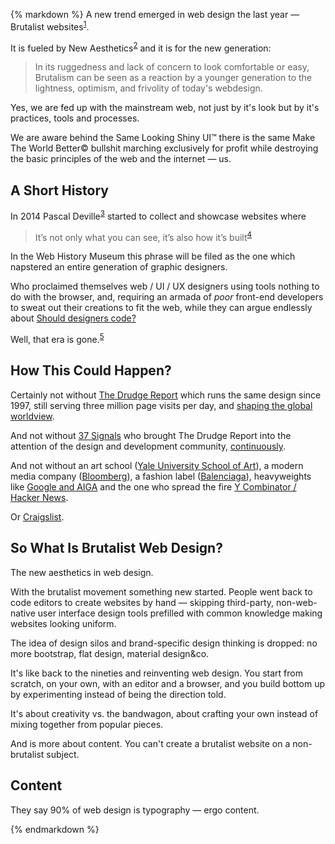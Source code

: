 {% markdown %}
A new trend emerged in web design the last year &mdash; Brutalist websites<sup id="footnote--1">[1](#footnotes--1)</sup>.

It is fueled by New Aesthetics<sup id="footnote--2">[2](#footnotes--2)</sup> and it is for the new generation:

> In its ruggedness and lack of concern to look comfortable or easy, Brutalism can be seen as a reaction by a younger generation to the lightness, optimism, and frivolity of today's webdesign.

Yes, we are fed up with the mainstream web, not just by it's look but by it's practices, tools and processes.

We are aware behind the Same Looking Shiny UI&trade; there is the same Make The World Better&copy; bullshit marching exclusively for profit while destroying the basic principles of the web and the internet &mdash; us.

## A Short History

In 2014 Pascal Deville<sup id="footnote--3">[3](#footnotes--3)</sup> started to collect and showcase websites
where  

> It’s not only what you can see, it’s also how it’s built<sup id="footnote--4">[4](#footnotes--4)</sup>

In the Web History Museum this phrase will be filed as the one which napstered an entire generation of graphic
designers.

Who proclaimed themselves web / UI / UX designers using tools nothing to do with the browser, and, requiring an armada of *poor* front-end developers to sweat out their creations to fit the web, while they can argue endlessly about [Should designers code?](https://www.google.com/search?q=should+designers+code)

Well, that era is gone.<sup id="footnote--5">[5](#footnotes--5)</sup>

## How This Could Happen?

Certainly not without [The Drudge Report](http://drudgereport.com/) which runs the same design since 1997,
still serving three million page visits per day, and [shaping the global worldview](https://en.wikipedia.org/wiki/Andrew_Breitbart).

And not without [37 Signals](http://37signals.com/manifesto) who brought The Drudge Report into the attention
of the design and development community, [continuously](https://signalvnoise.com/posts/1407-why-the-drudge-report-is-one-of-the-best-designed-sites-on-the-web).

And not without an art school ([Yale University School of Art](http://art.yale.edu/)), a modern media company ([Bloomberg](http://www.bloomberg.com/features/2016-yahoo)), a fashion label ([Balenciaga](http://balenciaga.com/)), heavyweights like [Google and AIGA](http://designcensus.org/#!/section/about) and the one who spread the fire [Y Combinator / Hacker News](https://news.ycombinator.com/).

Or [Craigslist](https://www.craigslist.org/).

## So What Is Brutalist Web Design?

The new aesthetics in web design.

With the brutalist movement something new started. People went back to code editors to create websites by hand &mdash; skipping third-party, non-web-native user interface design tools prefilled with common knowledge making websites looking uniform.

The idea of design silos and brand-specific design thinking is dropped: no more bootstrap, flat design, material design&co.

It's like back to the nineties and reinventing web design. You start from scratch, on your own, with an editor and a browser, and you build bottom up by experimenting instead of being the direction told.

It's about creativity vs. the bandwagon, about crafting your own instead of mixing together from popular pieces.

And is more about content. You can't create a brutalist website on a non-brutalist subject.

## Content

They say 90% of web design is typography &mdash; ergo content.    

{% endmarkdown %}
